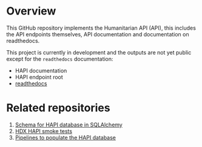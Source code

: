 # Overview

This GitHub repository implements the Humanitarian API (API), this includes the API endpoints themselves, API documentation and documentation on readthedocs.

This project is currently in development and the outputs are not yet public except for the `readthedocs` documentation:

* HAPI documentation
* HAPI endpoint root
* [readthedocs](https://hdx-hapi.readthedocs.io/en/latest/)

# Related repositories

1. [Schema for HAPI database in SQLAlchemy](https://github.com/OCHA-DAP/hapi-sqlalchemy-schema)
2. [HDX HAPI smoke tests](https://github.com/OCHA-DAP/hdx-hapi-smoke-tests)
3. [Pipelines to populate the HAPI database](https://github.com/OCHA-DAP/hapi-pipelines)
